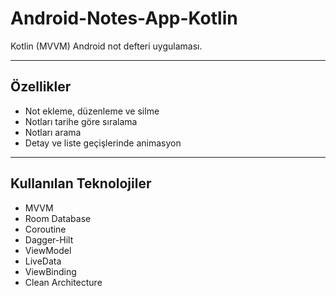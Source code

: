 # Android-Notes-App-Kotlin
Kotlin (MVVM) Android not defteri uygulaması.

---
## Özellikler
* Not ekleme, düzenleme ve silme
* Notları tarihe göre sıralama
* Notları arama
* Detay ve liste geçişlerinde animasyon

---
## Kullanılan Teknolojiler
* MVVM
* Room Database
* Coroutine
* Dagger-Hilt
* ViewModel
* LiveData
* ViewBinding
* Clean Architecture
